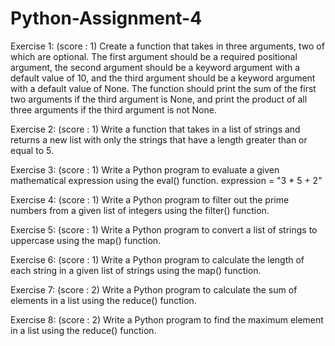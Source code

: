# Python-Assignment-4

Exercise 1: (score : 1) 
Create a function that takes in three arguments, two of which are optional. The first argument should be a required positional argument, the second argument should be a keyword argument with a default value of 10, and the third argument should be a keyword argument with a default value of None. The function should print the sum of the first two arguments if the third argument is None, and print the product of all three arguments if the third argument is not None.

Exercise 2: (score : 1) 
Write a function that takes in a list of strings and returns a new list with only the strings that have a length greater than or equal to 5.

Exercise 3: (score : 1) 
Write a Python program to evaluate a given mathematical expression using the eval() function.
expression = "3 * 5 + 2"

Exercise 4: (score : 1) 
Write a Python program to filter out the prime numbers from a given list of integers using the filter()  function.

Exercise 5: (score : 1) 
Write a Python program to convert a list of strings to uppercase using the map() function.

Exercise 6: (score : 1) 
Write a Python program to calculate the length of each string in a given list of strings using the map() function.

Exercise 7: (score : 2) 
Write a Python program to calculate the sum of elements in a list using the reduce() function.

Exercise 8: (score : 2) 
Write a Python program to find the maximum element in a list using the reduce() function.
